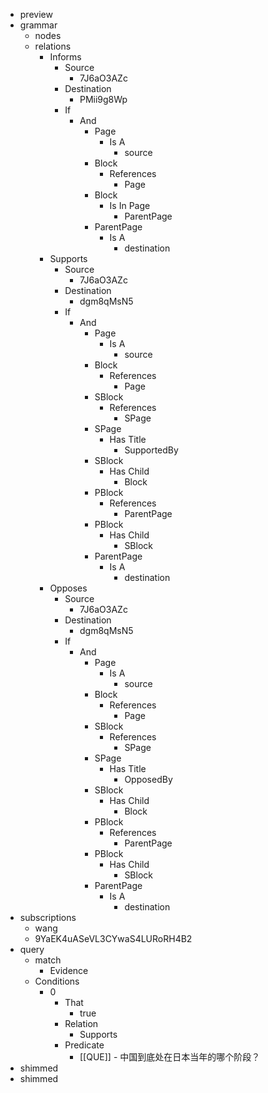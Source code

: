- preview
- grammar
    - nodes
    - relations
        - Informs
            - Source
                - 7J6aO3AZc
            - Destination
                - PMii9g8Wp
            - If
                - And
                    - Page
                        - Is A
                            - source
                    - Block
                        - References
                            - Page
                    - Block
                        - Is In Page
                            - ParentPage
                    - ParentPage
                        - Is A
                            - destination
        - Supports
            - Source
                - 7J6aO3AZc
            - Destination
                - dgm8qMsN5
            - If
                - And
                    - Page
                        - Is A
                            - source
                    - Block
                        - References
                            - Page
                    - SBlock
                        - References
                            - SPage
                    - SPage
                        - Has Title
                            - SupportedBy
                    - SBlock
                        - Has Child
                            - Block
                    - PBlock
                        - References
                            - ParentPage
                    - PBlock
                        - Has Child
                            - SBlock
                    - ParentPage
                        - Is A
                            - destination
        - Opposes
            - Source
                - 7J6aO3AZc
            - Destination
                - dgm8qMsN5
            - If
                - And
                    - Page
                        - Is A
                            - source
                    - Block
                        - References
                            - Page
                    - SBlock
                        - References
                            - SPage
                    - SPage
                        - Has Title
                            - OpposedBy
                    - SBlock
                        - Has Child
                            - Block
                    - PBlock
                        - References
                            - ParentPage
                    - PBlock
                        - Has Child
                            - SBlock
                    - ParentPage
                        - Is A
                            - destination
- subscriptions
    - wang
    - 9YaEK4uASeVL3CYwaS4LURoRH4B2
- query
    - match
        - Evidence
    - Conditions
        - 0
            - That
                - true
            - Relation
                - Supports
            - Predicate
                - [[QUE]] - 中国到底处在日本当年的哪个阶段？
- shimmed
- shimmed
